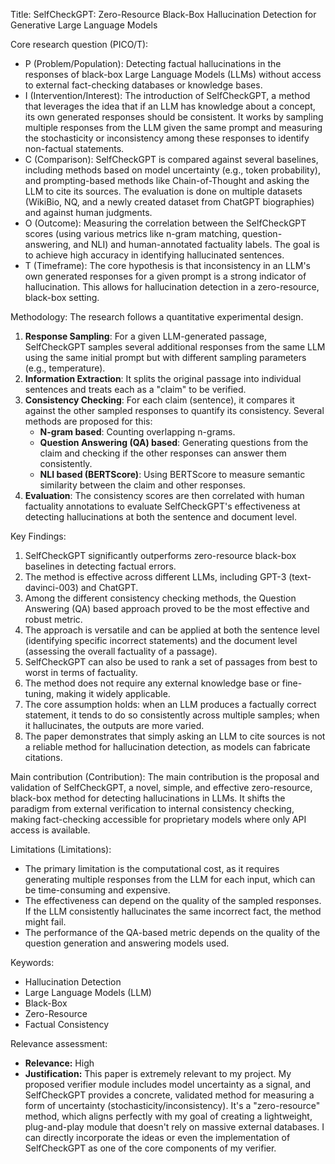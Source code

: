 Title: SelfCheckGPT: Zero-Resource Black-Box Hallucination Detection for Generative Large Language Models

Core research question (PICO/T):
- P (Problem/Population): Detecting factual hallucinations in the responses of black-box Large Language Models (LLMs) without access to external fact-checking databases or knowledge bases.
- I (Intervention/Interest): The introduction of SelfCheckGPT, a method that leverages the idea that if an LLM has knowledge about a concept, its own generated responses should be consistent. It works by sampling multiple responses from the LLM given the same prompt and measuring the stochasticity or inconsistency among these responses to identify non-factual statements.
- C (Comparison): SelfCheckGPT is compared against several baselines, including methods based on model uncertainty (e.g., token probability), and prompting-based methods like Chain-of-Thought and asking the LLM to cite its sources. The evaluation is done on multiple datasets (WikiBio, NQ, and a newly created dataset from ChatGPT biographies) and against human judgments.
- O (Outcome): Measuring the correlation between the SelfCheckGPT scores (using various metrics like n-gram matching, question-answering, and NLI) and human-annotated factuality labels. The goal is to achieve high accuracy in identifying hallucinated sentences.
- T (Timeframe): The core hypothesis is that inconsistency in an LLM's own generated responses for a given prompt is a strong indicator of hallucination. This allows for hallucination detection in a zero-resource, black-box setting.

Methodology:
The research follows a quantitative experimental design.
1.  **Response Sampling**: For a given LLM-generated passage, SelfCheckGPT samples several additional responses from the same LLM using the same initial prompt but with different sampling parameters (e.g., temperature).
2.  **Information Extraction**: It splits the original passage into individual sentences and treats each as a "claim" to be verified.
3.  **Consistency Checking**: For each claim (sentence), it compares it against the other sampled responses to quantify its consistency. Several methods are proposed for this:
    -   **N-gram based**: Counting overlapping n-grams.
    -   **Question Answering (QA) based**: Generating questions from the claim and checking if the other responses can answer them consistently.
    -   **NLI based (BERTScore)**: Using BERTScore to measure semantic similarity between the claim and other responses.
4.  **Evaluation**: The consistency scores are then correlated with human factuality annotations to evaluate SelfCheckGPT's effectiveness at detecting hallucinations at both the sentence and document level.

Key Findings:
1.  SelfCheckGPT significantly outperforms zero-resource black-box baselines in detecting factual errors.
2.  The method is effective across different LLMs, including GPT-3 (text-davinci-003) and ChatGPT.
3.  Among the different consistency checking methods, the Question Answering (QA) based approach proved to be the most effective and robust metric.
4.  The approach is versatile and can be applied at both the sentence level (identifying specific incorrect statements) and the document level (assessing the overall factuality of a passage).
5.  SelfCheckGPT can also be used to rank a set of passages from best to worst in terms of factuality.
6.  The method does not require any external knowledge base or fine-tuning, making it widely applicable.
7.  The core assumption holds: when an LLM produces a factually correct statement, it tends to do so consistently across multiple samples; when it hallucinates, the outputs are more varied.
8.  The paper demonstrates that simply asking an LLM to cite sources is not a reliable method for hallucination detection, as models can fabricate citations.

Main contribution (Contribution):
The main contribution is the proposal and validation of SelfCheckGPT, a novel, simple, and effective zero-resource, black-box method for detecting hallucinations in LLMs. It shifts the paradigm from external verification to internal consistency checking, making fact-checking accessible for proprietary models where only API access is available.

Limitations (Limitations):
- The primary limitation is the computational cost, as it requires generating multiple responses from the LLM for each input, which can be time-consuming and expensive.
- The effectiveness can depend on the quality of the sampled responses. If the LLM consistently hallucinates the same incorrect fact, the method might fail.
- The performance of the QA-based metric depends on the quality of the question generation and answering models used.

Keywords:
- Hallucination Detection
- Large Language Models (LLM)
- Black-Box
- Zero-Resource
- Factual Consistency

Relevance assessment:
- **Relevance:** High 
- **Justification:** This paper is extremely relevant to my project. My proposed verifier module includes model uncertainty as a signal, and SelfCheckGPT provides a concrete, validated method for measuring a form of uncertainty (stochasticity/inconsistency). It's a "zero-resource" method, which aligns perfectly with my goal of creating a lightweight, plug-and-play module that doesn't rely on massive external databases. I can directly incorporate the ideas or even the implementation of SelfCheckGPT as one of the core components of my verifier.
